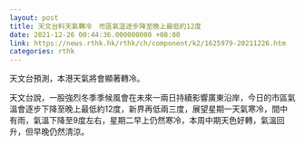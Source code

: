 ```yaml
---
layout: post
title: 天文台料天氣轉冷　市區氣溫逐步降至晚上最低約12度
date: 2021-12-26 00:44:36.000000000 +08:00
link: https://news.rthk.hk/rthk/ch/component/k2/1625979-20211226.htm
categories: rthk
---
```


天文台預測，本港天氣將會顯著轉冷。

天文台說，一股強烈冬季季候風會在未來一兩日持續影響廣東沿岸，今日的市區氣溫會逐步下降至晚上最低約12度，新界再低兩三度，展望星期一天氣寒冷，間中有雨，氣溫下降至9度左右，星期二早上仍然寒冷，本周中期天色好轉，氣溫回升，但早晚仍然清涼。
